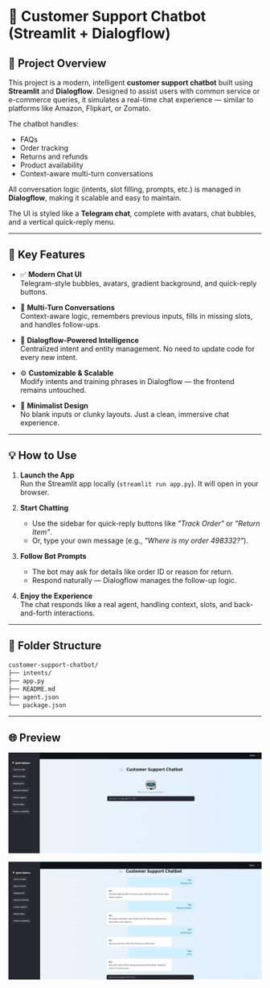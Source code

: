 # 💬 Customer Support Chatbot (Streamlit + Dialogflow)

## 📝 Project Overview
This project is a modern, intelligent **customer support chatbot** built using **Streamlit** and **Dialogflow**. Designed to assist users with common service or e-commerce queries, it simulates a real-time chat experience — similar to platforms like Amazon, Flipkart, or Zomato.

The chatbot handles:
- FAQs
- Order tracking
- Returns and refunds
- Product availability
- Context-aware multi-turn conversations

All conversation logic (intents, slot filling, prompts, etc.) is managed in **Dialogflow**, making it scalable and easy to maintain.

The UI is styled like a **Telegram chat**, complete with avatars, chat bubbles, and a vertical quick-reply menu.

---

## 🚀 Key Features

- ✅ **Modern Chat UI**  
  Telegram-style bubbles, avatars, gradient background, and quick-reply buttons.

- 🔄 **Multi-Turn Conversations**  
  Context-aware logic, remembers previous inputs, fills in missing slots, and handles follow-ups.

- 🧠 **Dialogflow-Powered Intelligence**  
  Centralized intent and entity management. No need to update code for every new intent.

- ⚙️ **Customizable & Scalable**  
  Modify intents and training phrases in Dialogflow — the frontend remains untouched.

- 🧼 **Minimalist Design**  
  No blank inputs or clunky layouts. Just a clean, immersive chat experience.

---

## 💡 How to Use

1. **Launch the App**  
   Run the Streamlit app locally (`streamlit run app.py`). It will open in your browser.

2. **Start Chatting**  
   - Use the sidebar for quick-reply buttons like *"Track Order"* or *"Return Item"*.
   - Or, type your own message (e.g., _"Where is my order 498332?"_).

3. **Follow Bot Prompts**  
   - The bot may ask for details like order ID or reason for return.
   - Respond naturally — Dialogflow manages the follow-up logic.

4. **Enjoy the Experience**  
   The chat responds like a real agent, handling context, slots, and back-and-forth interactions.

---

## 📁 Folder Structure

```
customer-support-chatbot/
├── intents/                     
├── app.py                     
├── README.md                   
├── agent.json                  
└── package.json 
```

---

## 🌐 Preview

![Home Page](images/home.png)

![Demo Chat](images/demo.png)

